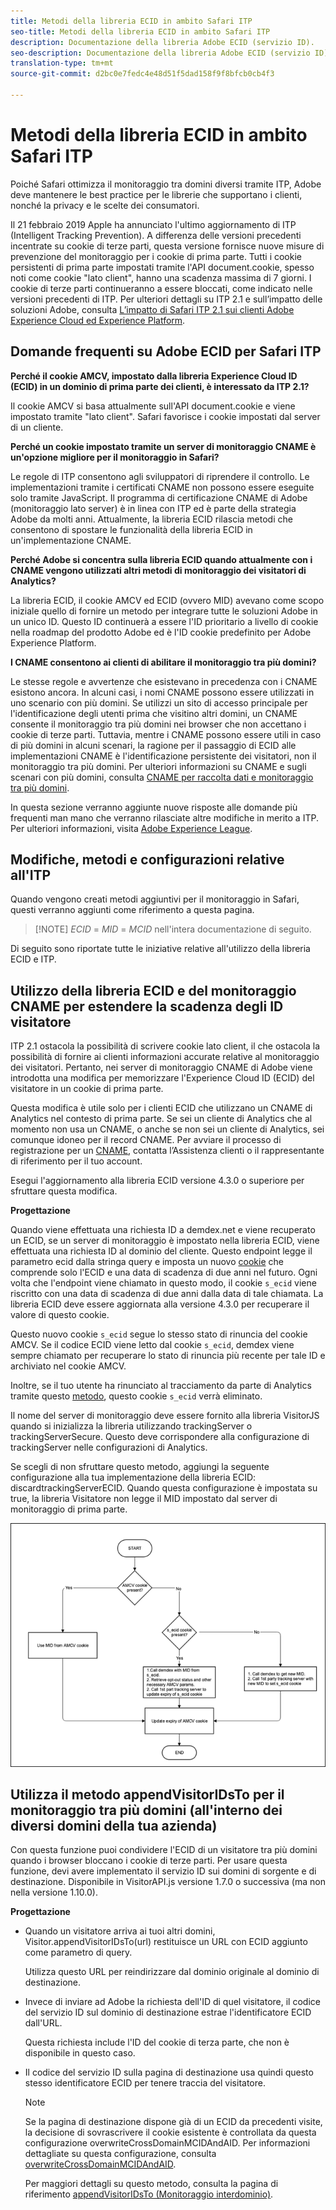 ```yaml
---
title: Metodi della libreria ECID in ambito Safari ITP
seo-title: Metodi della libreria ECID in ambito Safari ITP
description: Documentazione della libreria Adobe ECID (servizio ID).
seo-description: Documentazione della libreria Adobe ECID (servizio ID).
translation-type: tm+mt
source-git-commit: d2bc0e7fedc4e48d51f5dad158f9f8bfcb0cb4f3

---
```



# Metodi della libreria ECID in ambito Safari ITP

Poiché Safari ottimizza il monitoraggio tra domini diversi tramite ITP, Adobe deve mantenere le best practice per le librerie che supportano i clienti, nonché la privacy e le scelte dei consumatori.

Il 21 febbraio 2019 Apple ha annunciato l&#39;ultimo aggiornamento di ITP (Intelligent Tracking Prevention). A differenza delle versioni precedenti incentrate su cookie di terze parti, questa versione fornisce nuove misure di prevenzione del monitoraggio per i cookie di prima parte. Tutti i cookie persistenti di prima parte impostati tramite l&#39;API document.cookie, spesso noti come cookie &quot;lato client&quot;, hanno una scadenza massima di 7 giorni. I cookie di terze parti continueranno a essere bloccati, come indicato nelle versioni precedenti di ITP. Per ulteriori dettagli su ITP 2.1 e sull’impatto delle soluzioni Adobe, consulta [L’impatto di Safari ITP 2.1 sui clienti Adobe Experience Cloud ed Experience Platform](https://medium.com/adobetech/safari-itp-2-1-impact-on-adobe-experience-cloud-customers-9439cecb55ac).

## Domande frequenti su Adobe ECID per Safari ITP

**Perché il cookie AMCV, impostato dalla libreria Experience Cloud ID (ECID) in un dominio di prima parte dei clienti, è interessato da ITP 2.1?**

Il cookie AMCV si basa attualmente sull&#39;API document.cookie e viene impostato tramite &quot;lato client&quot;. Safari favorisce i cookie impostati dal server di un cliente.

**Perché un cookie impostato tramite un server di monitoraggio CNAME è un&#39;opzione migliore per il monitoraggio in Safari?**

Le regole di ITP consentono agli sviluppatori di riprendere il controllo. Le implementazioni tramite i certificati CNAME non possono essere eseguite solo tramite JavaScript. Il programma di certificazione CNAME di Adobe (monitoraggio lato server) è in linea con ITP ed è parte della strategia Adobe da molti anni. Attualmente, la libreria ECID rilascia metodi che consentono di spostare le funzionalità della libreria ECID in un&#39;implementazione CNAME.

**Perché Adobe si concentra sulla libreria ECID quando attualmente con i CNAME vengono utilizzati altri metodi di monitoraggio dei visitatori di Analytics?**

La libreria ECID, il cookie AMCV ed ECID (ovvero MID) avevano come scopo iniziale quello di fornire un metodo per integrare tutte le soluzioni Adobe in un unico ID. Questo ID continuerà a essere l&#39;ID prioritario a livello di cookie nella roadmap del prodotto Adobe ed è l&#39;ID cookie predefinito per Adobe Experience Platform.

**I CNAME consentono ai clienti di abilitare il monitoraggio tra più domini?**

Le stesse regole e avvertenze che esistevano in precedenza con i CNAME esistono ancora. In alcuni casi, i nomi CNAME possono essere utilizzati in uno scenario con più domini. Se utilizzi un sito di accesso principale per l&#39;identificazione degli utenti prima che visitino altri domini, un CNAME consente il monitoraggio tra più domini nei browser che non accettano i cookie di terze parti. Tuttavia, mentre i CNAME possono essere utili in caso di più domini in alcuni scenari, la ragione per il passaggio di ECID alle implementazioni CNAME è l&#39;identificazione persistente dei visitatori, non il monitoraggio tra più domini. Per ulteriori informazioni su CNAME e sugli scenari con più domini, consulta [CNAME per raccolta dati e monitoraggio tra più domini](/help/reference/analytics-reference/cname.md).

In questa sezione verranno aggiunte nuove risposte alle domande più frequenti man mano che verranno rilasciate altre modifiche in merito a ITP. Per ulteriori informazioni, visita [Adobe Experience League](https://experienceleague.adobe.com/#recommended/solutions/analytics).

## Modifiche, metodi e configurazioni relative all&#39;ITP

Quando vengono creati metodi aggiuntivi per il monitoraggio in Safari, questi verranno aggiunti come riferimento a questa pagina.

>[!NOTE] *ECID* = *MID* = *MCID* nell&#39;intera documentazione di seguito.

Di seguito sono riportate tutte le iniziative relative all&#39;utilizzo della libreria ECID e ITP.

## Utilizzo della libreria ECID e del monitoraggio CNAME per estendere la scadenza degli ID visitatore

ITP 2.1 ostacola la possibilità di scrivere cookie lato client, il che ostacola la possibilità di fornire ai clienti informazioni accurate relative al monitoraggio dei visitatori. Pertanto, nei server di monitoraggio CNAME di Adobe viene introdotta una modifica per memorizzare l&#39;Experience Cloud ID (ECID) del visitatore in un cookie di prima parte.

Questa modifica è utile solo per i clienti ECID che utilizzano un CNAME di Analytics nel contesto di prima parte. Se sei un cliente di Analytics che al momento non usa un CNAME, o anche se non sei un cliente di Analytics, sei comunque idoneo per il record CNAME. Per avviare il processo di registrazione per un [CNAME](https://docs.adobe.com/content/help/it-IT/core-services/interface/ec-cookies/cookies-first-party.html), contatta l’Assistenza clienti o il rappresentante di riferimento per il tuo account.

Esegui l&#39;aggiornamento alla libreria ECID versione 4.3.0 o superiore per sfruttare questa modifica.

**Progettazione**

Quando viene effettuata una richiesta ID a demdex.net e viene recuperato un ECID, se un server di monitoraggio è impostato nella libreria ECID, viene effettuata una richiesta ID al dominio del cliente. Questo endpoint legge il parametro ecid dalla stringa query e imposta un nuovo [cookie](/help/introduction/cookies.md) che comprende solo l&#39;ECID e una data di scadenza di due anni nel futuro. Ogni volta che l&#39;endpoint viene chiamato in questo modo, il cookie `s_ecid` viene riscritto con una data di scadenza di due anni dalla data di tale chiamata. La libreria ECID deve essere aggiornata alla versione 4.3.0 per recuperare il valore di questo cookie.

Questo nuovo cookie `s_ecid` segue lo stesso stato di rinuncia del cookie AMCV. Se il codice ECID viene letto dal cookie `s_ecid`, demdex viene sempre chiamato per recuperare lo stato di rinuncia più recente per tale ID e archiviato nel cookie AMCV.

Inoltre, se il tuo utente ha rinunciato al tracciamento da parte di Analytics tramite questo [metodo](https://docs.adobe.com/content/help/en/analytics/implementation/js/opt-out.html), questo cookie `s_ecid` verrà eliminato.

Il nome del server di monitoraggio deve essere fornito alla libreria VisitorJS quando si inizializza la libreria utilizzando trackingServer o trackingServerSecure. Questo deve corrispondere alla configurazione di trackingServer nelle configurazioni di Analytics.

Se scegli di non sfruttare questo metodo, aggiungi la seguente configurazione alla tua implementazione della libreria ECID: discardtrackingServerECID. Quando questa configurazione è impostata su true, la libreria Visitatore non legge il MID impostato dal server di monitoraggio di prima parte.

![](assets/itp-proposal-v1.png)

## Utilizza il metodo appendVisitorIDsTo per il monitoraggio tra più domini (all&#39;interno dei diversi domini della tua azienda)

Con questa funzione puoi condividere l&#39;ECID di un visitatore tra più domini quando i browser bloccano i cookie di terze parti. Per usare questa funzione, devi avere implementato il servizio ID sui domini di sorgente e di destinazione. Disponibile in VisitorAPI.js versione 1.7.0 o successiva (ma non nella versione 1.10.0).

**Progettazione**

* Quando un visitatore arriva ai tuoi altri domini, Visitor.appendVisitorIDsTo(url) restituisce un URL con ECID aggiunto come parametro di query.

   Utilizza questo URL per reindirizzare dal dominio originale al dominio di destinazione.

* Invece di inviare ad Adobe la richiesta dell&#39;ID di quel visitatore, il codice del servizio ID sul dominio di destinazione estrae l&#39;identificatore ECID dall&#39;URL.

   Questa richiesta include l&#39;ID del cookie di terza parte, che non è disponibile in questo caso.

* Il codice del servizio ID sulla pagina di destinazione usa quindi questo stesso identificatore ECID per tenere traccia del visitatore.

   >[!NOTE]
   >Se la pagina di destinazione dispone già di un ECID da precedenti visite, la decisione di sovrascrivere il cookie esistente è controllata da questa configurazione overwriteCrossDomainMCIDAndAID. Per informazioni dettagliate su questa configurazione, consulta [overwriteCrossDomainMCIDAndAID](/help/library/function-vars/overwrite-visitor-id.md).
   >
   >Per maggiori dettagli su questo metodo, consulta la pagina di riferimento [appendVisitorIDsTo (Monitoraggio interdominio)](/help/library/get-set/appendvisitorid.md).
